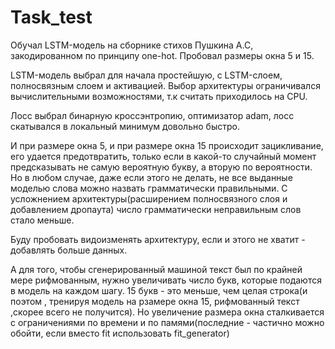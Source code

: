 # Task_test
Обучал LSTM-модель на сборнике стихов Пушкина А.С, закодированном по принципу one-hot. Пробовал размеры окна 5 и 15.

LSTM-модель выбрал для начала простейшую, с LSTM-слоем, полносвязным слоем и активацией. Выбор архитектуры ограничивался вычислительными возможностями, т.к считать приходилось на CPU.

Лосс выбрал бинарную кроссэнтропию, оптимизатор adam, лосс скатывался в локальный минимум довольно быстро.

И при размере окна 5, и при размере окна 15 происходит зацикливание, его удается предотвратить, только если в какой-то случайный момент предсказывать не самую вероятную букву, а вторую по вероятности. Но в любом случае, даже если этого не делать, не все выданные моделью слова можно назвать грамматически правильными. С усложнением архитектуры(расширением полносвязного слоя и добавлением дропаута) число грамматически неправильным слов стало меньше.

Буду пробовать видоизменять архитектуру, если и этого не хватит - добавлять больше данных.

А для того, чтобы сгенерированный машиной текст был по крайней мере рифмованным, нужно увеличивать число букв, которые подаются в модель на каждом шагу. 15 букв - это меньше, чем целая строка(и поэтом , тренируя модель на рзамере окна 15, рифмованный текст ,скорее всего не получится). Но увеличение размера окна сталкивается с ограничениями по времени и по памями(последние - частично можно обойти, если вместо fit использовать fit_generator)
